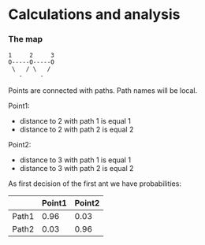 # Calculations and analysis

### The map
```
1     2     3
O-----O-----O
 \   / \   /
   -     -
```
Points are connected with paths. Path names will be local.


Point1:
- distance to 2 with path 1 is equal 1
- distance to 2 with path 2 is equal 2

Point2:
- distance to 3 with path 1 is equal 1
- distance to 3 with path 2 is equal 2

As first decision of the first ant we have probabilities:

|     |Point1|Point2|
|---- |------|------|
|Path1| 0.96 | 0.03 |
|Path2| 0.03 | 0.96 |





